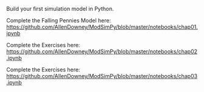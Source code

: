 Build your first simulation model in Python. 

Complete the Falling Pennies Model here:   https://github.com/AllenDowney/ModSimPy/blob/master/notebooks/chap01.ipynb

Complete the Exercises here:  https://github.com/AllenDowney/ModSimPy/blob/master/notebooks/chap02.ipynb

Complete the Exercises here:   https://github.com/AllenDowney/ModSimPy/blob/master/notebooks/chap03.ipynb
